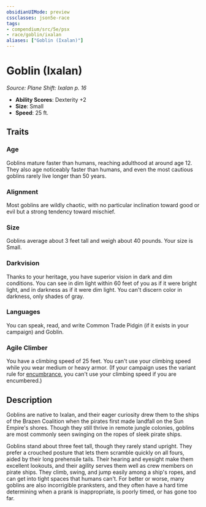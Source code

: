 ```yaml
---
obsidianUIMode: preview
cssclasses: json5e-race
tags:
- compendium/src/5e/psx
- race/goblin/ixalan
aliases: ["Goblin (Ixalan)"]
---
```

# Goblin (Ixalan)
*Source: Plane Shift: Ixalan p. 16*  

- **Ability Scores**: Dexterity +2
- **Size**: Small
- **Speed**: 25 ft.

## Traits

### Age

Goblins mature faster than humans, reaching adulthood at around age 12. They also age noticeably faster than humans, and even the most cautious goblins rarely live longer than 50 years.

### Alignment

Most goblins are wildly chaotic, with no particular inclination toward good or evil but a strong tendency toward mischief.

### Size

Goblins average about 3 feet tall and weigh about 40 pounds. Your size is Small.

### Darkvision

Thanks to your heritage, you have superior vision in dark and dim conditions. You can see in dim light within 60 feet of you as if it were bright light, and in darkness as if it were dim light. You can't discern color in darkness, only shades of gray.

### Languages

You can speak, read, and write Common Trade Pidgin (if it exists in your campaign) and Goblin.

### Agile Climber

You have a climbing speed of 25 feet. You can't use your climbing speed while you wear medium or heavy armor. (If your campaign uses the variant rule for [encumbrance](/Systems/5e/rules/variant-rules/encumbrance.md), you can't use your climbing speed if you are encumbered.)

## Description

Goblins are native to Ixalan, and their eager curiosity drew them to the ships of the Brazen Coalition when the pirates first made landfall on the Sun Empire's shores. Though they still thrive in remote jungle colonies, goblins are most commonly seen swinging on the ropes of sleek pirate ships.

Goblins stand about three feet tall, though they rarely stand upright. They prefer a crouched posture that lets them scramble quickly on all fours, aided by their long prehensile tails. Their hearing and eyesight make them excellent lookouts, and their agility serves them well as crew members on pirate ships. They climb, swing, and jump easily among a ship's ropes, and can get into tight spaces that humans can't. For better or worse, many goblins are also incorrigible pranksters, and they often have a hard time determining when a prank is inappropriate, is poorly timed, or has gone too far.